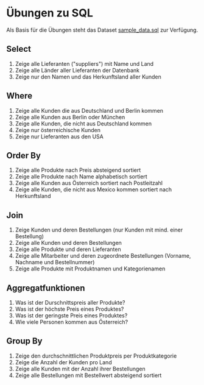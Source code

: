 # Übungen zu SQL

Als Basis für die Übungen steht das Dataset [sample_data.sql](../sample_data.sql) zur Verfügung.

## Select

1. Zeige alle Lieferanten ("suppliers") mit Name und Land
2. Zeige alle Länder aller Lieferanten der Datenbank
3. Zeige nur den Namen und das Herkunftsland aller Kunden

## Where

1. Zeige alle Kunden die aus Deutschland und Berlin kommen
2. Zeige alle Kunden aus Berlin oder München
3. Zeige alle Kunden, die nicht aus Deutschland kommen
4. Zeige nur österreichische Kunden
5. Zeige nur Lieferanten aus den USA

## Order By

1. Zeige alle Produkte nach Preis absteigend sortiert
2. Zeige alle Produkte nach Name alphabetisch sortiert
3. Zeige alle Kunden aus Österreich sortiert nach Postleitzahl
4. Zeige alle Kunden, die nicht aus Mexico kommen sortiert nach Herkunftsland

## Join

1. Zeige Kunden und deren Bestellungen (nur Kunden mit mind. einer Bestellung)
2. Zeige alle Kunden und deren Bestellungen
3. Zeige alle Produkte und deren Lieferanten
4. Zeige alle Mitarbeiter und deren zugeordnete Bestellungen (Vorname, Nachname und Bestellnummer)
5. Zeige alle Produkte mit Produktnamen und Kategorienamen

## Aggregatfunktionen

1. Was ist der Durschnittspreis aller Produkte?
2. Was ist der höchste Preis eines Produktes?
3. Was ist der geringste Preis eines Produktes?
4. Wie viele Personen kommen aus Österreich?

## Group By

1. Zeige den durchschnittlichen Produktpreis per Produktkategorie
2. Zeige die Anzahl der Kunden pro Land
3. Zeige alle Kunden mit der Anzahl ihrer Bestellungen
4. Zeige alle Bestellungen mit Bestellwert absteigend sortiert

